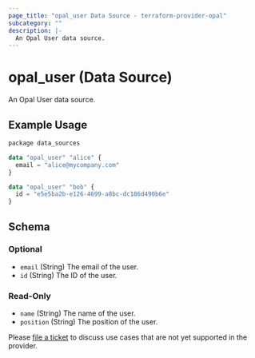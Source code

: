 ```yaml
---
page_title: "opal_user Data Source - terraform-provider-opal"
subcategory: ""
description: |-
  An Opal User data source.
---
```


# opal_user (Data Source)

An Opal User data source.

## Example Usage

```terraform
package data_sources

data "opal_user" "alice" {
  email = "alice@mycompany.com"
}

data "opal_user" "bob" {
  id = "e5e5ba2b-e126-4699-a8bc-dc186d490b6e"
}
```

<!-- schema generated by tfplugindocs -->
## Schema

### Optional

- `email` (String) The email of the user.
- `id` (String) The ID of the user.

### Read-Only

- `name` (String) The name of the user.
- `position` (String) The position of the user.

Please [file a ticket](https://github.com/opalsecurity/terraform-provider-opal/issues) to discuss use cases that are not yet supported in the provider.

